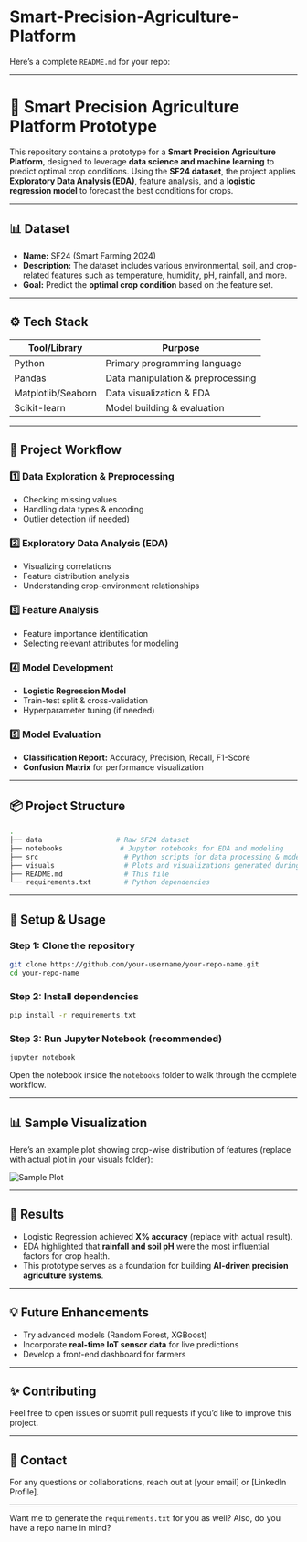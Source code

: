 # Smart-Precision-Agriculture-Platform
Here’s a complete `README.md` for your repo:

---

# 🌱 Smart Precision Agriculture Platform Prototype

This repository contains a prototype for a **Smart Precision Agriculture Platform**, designed to leverage **data science and machine learning** to predict optimal crop conditions. Using the **SF24 dataset**, the project applies **Exploratory Data Analysis (EDA)**, feature analysis, and a **logistic regression model** to forecast the best conditions for crops.

---

## 📊 Dataset
- **Name:** SF24 (Smart Farming 2024)
- **Description:** The dataset includes various environmental, soil, and crop-related features such as temperature, humidity, pH, rainfall, and more.
- **Goal:** Predict the **optimal crop condition** based on the feature set.

---

## ⚙️ Tech Stack
| Tool/Library     | Purpose                          |
|------------------|----------------------------------|
| Python           | Primary programming language    |
| Pandas           | Data manipulation & preprocessing |
| Matplotlib/Seaborn| Data visualization & EDA        |
| Scikit-learn     | Model building & evaluation     |

---

## 🔬 Project Workflow

### 1️⃣ Data Exploration & Preprocessing
- Checking missing values
- Handling data types & encoding
- Outlier detection (if needed)

### 2️⃣ Exploratory Data Analysis (EDA)
- Visualizing correlations
- Feature distribution analysis
- Understanding crop-environment relationships

### 3️⃣ Feature Analysis
- Feature importance identification
- Selecting relevant attributes for modeling

### 4️⃣ Model Development
- **Logistic Regression Model**
- Train-test split & cross-validation
- Hyperparameter tuning (if needed)

### 5️⃣ Model Evaluation
- **Classification Report:** Accuracy, Precision, Recall, F1-Score
- **Confusion Matrix** for performance visualization

---

## 📦 Project Structure

```bash
.
├── data                  # Raw SF24 dataset
├── notebooks              # Jupyter notebooks for EDA and modeling
├── src                     # Python scripts for data processing & modeling
├── visuals                 # Plots and visualizations generated during EDA
├── README.md               # This file
└── requirements.txt        # Python dependencies
```

---

## 🚀 Setup & Usage

### Step 1: Clone the repository
```bash
git clone https://github.com/your-username/your-repo-name.git
cd your-repo-name
```

### Step 2: Install dependencies
```bash
pip install -r requirements.txt
```

### Step 3: Run Jupyter Notebook (recommended)
```bash
jupyter notebook
```
Open the notebook inside the `notebooks` folder to walk through the complete workflow.

---

## 📊 Sample Visualization
Here’s an example plot showing crop-wise distribution of features (replace with actual plot in your visuals folder):

![Sample Plot](./visuals/sample_plot.png)

---

## 📜 Results
- Logistic Regression achieved **X% accuracy** (replace with actual result).
- EDA highlighted that **rainfall and soil pH** were the most influential factors for crop health.
- This prototype serves as a foundation for building **AI-driven precision agriculture systems**.

---

## 💡 Future Enhancements
- Try advanced models (Random Forest, XGBoost)
- Incorporate **real-time IoT sensor data** for live predictions
- Develop a front-end dashboard for farmers

---

## ✨ Contributing
Feel free to open issues or submit pull requests if you’d like to improve this project.

---

## 📧 Contact
For any questions or collaborations, reach out at [your email] or [LinkedIn Profile].

---

Want me to generate the `requirements.txt` for you as well? Also, do you have a repo name in mind?
